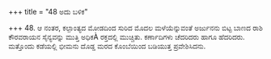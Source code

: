 +++
title = "48 ಅದು ಬಳಿಕ"

+++
48. ಆ ನಂತರ, ಕಲ್ಪಾಂತ್ಯದ ಮೋಡದಿಂದ ಸುರಿದ ಮೊದಲ ಮಳೆಯೆನ್ನುವಂತೆ ಅರ್ಜುನನು ಬಿಟ್ಟ ಬಾಣದ ರಾಶಿ ಕೌರವರಾಯನ ಸೈನ್ಯವನ್ನು ಮುತ್ತಿ ಅಧಿಕÀ ರಕ್ತದಲ್ಲಿ ಮುಚ್ಚಿತು. ಕರ್ಣಾದಿಗಳು ಚೆದರಿದರು ಹಾಗೂ ಹೆದರಿದರು. ಮತ್ತೊಂದು ಕಡೆಯಲ್ಲಿ ಭೀಮನು ದೊಡ್ಡ ಮರದ ಕೊಂಬೆಯಿಂದ ಬಡಿಯುತ್ತ ಪ್ರವೇಶಿಸಿದನು.